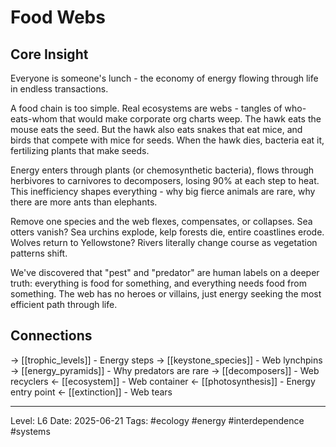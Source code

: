 # Food Webs

## Core Insight
Everyone is someone's lunch - the economy of energy flowing through life in endless transactions.

A food chain is too simple. Real ecosystems are webs - tangles of who-eats-whom that would make corporate org charts weep. The hawk eats the mouse eats the seed. But the hawk also eats snakes that eat mice, and birds that compete with mice for seeds. When the hawk dies, bacteria eat it, fertilizing plants that make seeds.

Energy enters through plants (or chemosynthetic bacteria), flows through herbivores to carnivores to decomposers, losing 90% at each step to heat. This inefficiency shapes everything - why big fierce animals are rare, why there are more ants than elephants.

Remove one species and the web flexes, compensates, or collapses. Sea otters vanish? Sea urchins explode, kelp forests die, entire coastlines erode. Wolves return to Yellowstone? Rivers literally change course as vegetation patterns shift.

We've discovered that "pest" and "predator" are human labels on a deeper truth: everything is food for something, and everything needs food from something. The web has no heroes or villains, just energy seeking the most efficient path through life.

## Connections
→ [[trophic_levels]] - Energy steps
→ [[keystone_species]] - Web lynchpins
→ [[energy_pyramids]] - Why predators are rare
→ [[decomposers]] - Web recyclers
← [[ecosystem]] - Web container
← [[photosynthesis]] - Energy entry point
← [[extinction]] - Web tears

---
Level: L6
Date: 2025-06-21
Tags: #ecology #energy #interdependence #systems